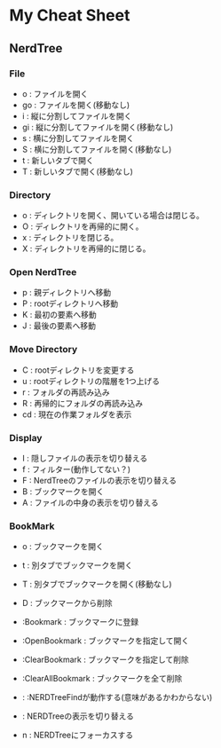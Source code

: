 # My Cheat Sheet

## NerdTree

### File

- o     :   ファイルを開く
- go    :   ファイルを開く(移動なし)
- i     :   縦に分割してファイルを開く
- gi    :   縦に分割してファイルを開く(移動なし)
- s     :   横に分割してファイルを開く
- S     :   横に分割してファイルを開く(移動なし)
- t     :   新しいタブで開く
- T     :   新しいタブで開く(移動なし)

### Directory

- o     :   ディレクトリを開く、開いている場合は閉じる。
- O     :   ディレクトリを再帰的に開く。
- x     :   ディレクトリを閉じる。
- X     :   ディレクトリを再帰的に閉じる。

### Open NerdTree

- p     :   親ディレクトリへ移動
- P     :   rootディレクトリへ移動
- K     :   最初の要素へ移動  
- J     :   最後の要素へ移動 

### Move Directory

- C     :   rootディレクトリを変更する
- u     :   rootディレクトリの階層を1つ上げる
- r     :   フォルダの再読み込み
- R     :   再帰的にフォルダの再読み込み
- cd    :   現在の作業フォルダを表示

### Display

- I     :   隠しファイルの表示を切り替える
- f     :   フィルター(動作してない？)
- F     :   NerdTreeのファイルの表示を切り替える
- B     :   ブックマークを開く
- A     :   ファイルの中身の表示を切り替える

### BookMark

- o     :   ブックマークを開く
- t     :   別タブでブックマークを開く
- T     :   別タブでブックマークを開く(移動なし)
- D     :   ブックマークから削除

- :Bookmark <name>      :   ブックマークに登録
- :OpenBookmark <name>  :   ブックマークを指定して開く
- :ClearBookmark <name> :   ブックマークを指定して削除
- :ClearAllBookmark     :   ブックマークを全て削除


- <c-f>                 :   :NERDTreeFindが動作する(意味があるかわからない) <extend>
- <c-t>                 :   NERDTreeの表示を切り替える                      <extend>
- <leader>n             :   NERDTreeにフォーカスする                        <extend>